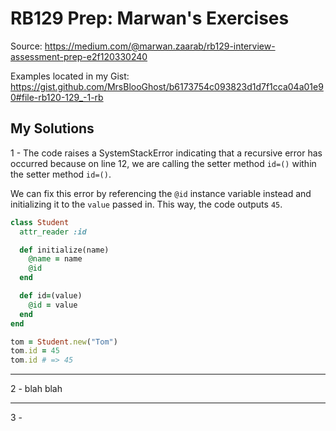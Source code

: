 # RB129 Prep: Marwan's Exercises

Source: <https://medium.com/@marwan.zaarab/rb129-interview-assessment-prep-e2f120330240>

Examples located in my Gist: <https://gist.github.com/MrsBlooGhost/b6173754c093823d1d7f1cca04a01e90#file-rb120-129_-1-rb>

## My Solutions

1 - The code raises a SystemStackError indicating that a recursive error has occurred because on line 12, we are calling the setter method `id=()` within the setter method `id=()`.

We can fix this error by referencing the `@id` instance variable instead and initializing it to the `value` passed in. This way, the code outputs `45`.

```ruby
class Student
  attr_reader :id

  def initialize(name)
    @name = name
    @id
  end

  def id=(value)
    @id = value
  end
end

tom = Student.new("Tom")
tom.id = 45
tom.id # => 45
```

---

2 - blah blah

---

3 -
